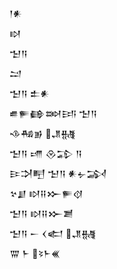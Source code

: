 <div class='block'>
<div class='line'>𒁹𒀭</div>
<div class='line'>𒊭</div>
<div class='line'>𒈠𒀀</div>
<div class='line'>𒁺</div>
<div class='line'>𒈠𒀀 𒉺𒀭</div>
<div class='line'>𒌑𒊓𒂵𒇷𒅀 𒈠𒀀</div>
<div class='line'>𒈾𒄀𒂊 𒂗𒉆</div>
<div class='line'>𒈠𒀀 𒋬 𒊮𒁉 𒀀</div>
<div class='line'>𒄿𒋫𒋃 𒈠𒀀 𒀭𒉡𒋆</div>
<div class='line'>𒆳𒋗 𒊭𒍝𒁍𒊓𒋼</div>
<div class='line'>𒈠𒀀 𒊭𒍝𒁍𒋢</div>
<div class='line'>𒈠𒀀 𒀸 𒌋𒅗 𒂗𒉆</div>
<div class='line'>𒐌 𒈨 𒂟𒈨𒌍</div>
</div>